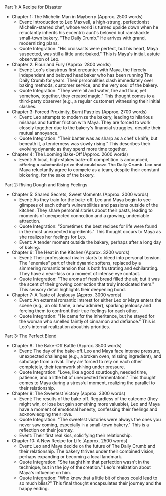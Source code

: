 Part 1: A Recipe for Disaster

*   Chapter 1: The Michelin Man in Mayberry (Approx. 2500 words)
    *   Event: Introduction to Leo Maxwell, a high-strung, perfectionist Michelin-starred chef, whose world is turned upside down when he reluctantly inherits his eccentric aunt's beloved but ramshackle small-town bakery, "The Daily Crumb." He arrives with grand, modernizing plans.
    *   Quote Integration: "His croissants were perfect, but his heart, Maya suspected, was still a little underbaked." This is Maya's initial, astute observation of Leo.
*   Chapter 2: Flour and Fury (Approx. 2800 words)
    *   Event: Leo's disastrous first encounter with Maya, the fiercely independent and beloved head baker who has been running The Daily Crumb for years. Their personalities clash immediately over baking methods, customer service, and the very soul of the bakery.
    *   Quote Integration: "They were oil and water, fire and flour, yet somehow, together, they created magic." This thought comes to a third-party observer (e.g., a regular customer) witnessing their initial clashes.
*   Chapter 3: Forced Proximity, Burnt Pastries (Approx. 2700 words)
    *   Event: Leo attempts to modernize the bakery, leading to hilarious mishaps and further friction with Maya. They are forced to work closely together due to the bakery's financial struggles, despite their mutual annoyance.
    *   Quote Integration: "Their banter was as sharp as a chef's knife, but beneath it, a tenderness was slowly rising." This describes their evolving dynamic as they spend more time together.
*   Chapter 4: The Looming Bake-Off (Approx. 2600 words)
    *   Event: A local, high-stakes bake-off competition is announced, offering a substantial prize that could save The Daily Crumb. Leo and Maya reluctantly agree to compete as a team, despite their constant bickering, for the sake of the bakery.

Part 2: Rising Dough and Rising Feelings

*   Chapter 5: Shared Secrets, Sweet Moments (Approx. 3000 words)
    *   Event: As they train for the bake-off, Leo and Maya begin to see glimpses of each other's vulnerabilities and passions outside of the kitchen. They share personal stories about their pasts, leading to moments of unexpected connection and a growing, undeniable attraction.
    *   Quote Integration: "Sometimes, the best recipes for life were found in the most unexpected ingredients." This thought occurs to Maya as she realizes her feelings for Leo.
    *   Event: A tender moment outside the bakery, perhaps after a long day of baking.
*   Chapter 6: The Heat in the Kitchen (Approx. 3200 words)
    *   Event: Their professional rivalry starts to bleed into personal tension. The "enemies" part of their dynamic softens, replaced by a simmering romantic tension that is both frustrating and exhilarating. They have a near-kiss or a moment of intense eye contact.
    *   Quote Integration: "The aroma of fresh bread filled the air, but it was the scent of their growing connection that truly intoxicated them." This sensory detail highlights their deepening bond.
*   Chapter 7: A Taste of Jealousy (Approx. 3000 words)
    *   Event: An external romantic interest for either Leo or Maya enters the scene (e.g., an old flame, a new admirer), sparking jealousy and forcing them to confront their true feelings for each other.
    *   Quote Integration: "He came for the inheritance, but he stayed for the woman who smelled faintly of cinnamon and defiance." This is Leo's internal realization about his priorities.

Part 3: The Perfect Blend

*   Chapter 8: The Bake-Off Battle (Approx. 3500 words)
    *   Event: The day of the bake-off. Leo and Maya face intense pressure, unexpected challenges (e.g., a broken oven, missing ingredient), and sabotage from a rival. They are forced to rely on each other completely, their teamwork shining under pressure.
    *   Quote Integration: "Love, like a good sourdough, needed time, patience, and a little bit of unexpected fermentation." This thought comes to Maya during a stressful moment, realizing the parallel to their relationship.
*   Chapter 9: The Sweetest Victory (Approx. 3300 words)
    *   Event: The results of the bake-off. Regardless of the outcome (they might win, or lose but gain something more valuable), Leo and Maya have a moment of emotional honesty, confessing their feelings and acknowledging their love.
    *   Quote Integration: "The sweetest victories were always the ones you never saw coming, especially in a small-town bakery." This is a reflection on their journey.
    *   Event: Their first real kiss, solidifying their relationship.
*   Chapter 10: A New Recipe for Life (Approx. 2500 words)
    *   Event: Leo and Maya decide on the future of The Daily Crumb and their relationship. The bakery thrives under their combined vision, perhaps expanding or becoming a local landmark.
    *   Quote Integration: "She taught him that perfection wasn't in the technique, but in the joy of the creation." Leo's realization about Maya's influence on him.
    *   Quote Integration: "Who knew that a little bit of chaos could lead to so much bliss?" This final thought encapsulates their journey and the happy ending.